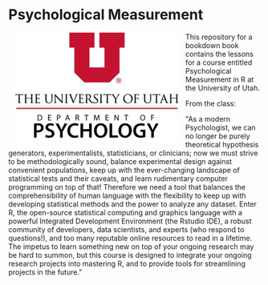 # Psychological Measurement

<a href="UPsychLogo.jpg"><img src="UPsychLogo.jpg" width="325" height="220" alt="Cover image" align="left" style="margin: 0 1em 0 1em" /></a>
This repository for a bookdown book contains the lessons for a course entitled Psychological Measurement in R at the University of Utah.

<p> From the class:</p>
 "As a modern Psychologist, we can no longer be purely theoretical hypothesis generators, experimentalists, statisticians, or clinicians; now we must strive to be methodologically sound, balance experimental design against convenient populations, keep up with the ever-changing landscape of statistical tests and their caveats, and learn rudimentary computer programming on top of that! Therefore we need a tool that balances the comprehensibility of human language with the flexibility to keep up with developing statistical methods and the power to analyze any dataset. Enter R, the open-source statistical computing and graphics language with a powerful Integrated Development Environment (the Rstudio IDE), a robust community of developers, data scientists, and experts (who respond to questions!), and too many reputable online resources to read in a lifetime. The impetus to learn something new on top of your ongoing research may be hard to summon, but this course is designed to integrate your ongoing research projects into mastering R, and to provide tools for streamlining projects in the future."
 


